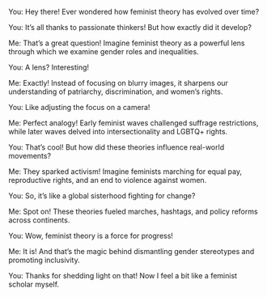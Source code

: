 You: Hey there! Ever wondered how feminist theory has evolved over time?

You: It’s all thanks to passionate thinkers! But how exactly did it develop?

Me: That’s a great question! Imagine feminist theory as a powerful lens through which we examine gender roles and inequalities.

You: A lens? Interesting!

Me: Exactly! Instead of focusing on blurry images, it sharpens our understanding of patriarchy, discrimination, and women’s rights.

You: Like adjusting the focus on a camera!

Me: Perfect analogy! Early feminist waves challenged suffrage restrictions, while later waves delved into intersectionality and LGBTQ+ rights.

You: That’s cool! But how did these theories influence real-world movements?

Me: They sparked activism! Imagine feminists marching for equal pay, reproductive rights, and an end to violence against women.

You: So, it’s like a global sisterhood fighting for change?

Me: Spot on! These theories fueled marches, hashtags, and policy reforms across continents.

You: Wow, feminist theory is a force for progress!

Me: It is! And that’s the magic behind dismantling gender stereotypes and promoting inclusivity.

You: Thanks for shedding light on that! Now I feel a bit like a feminist scholar myself.
